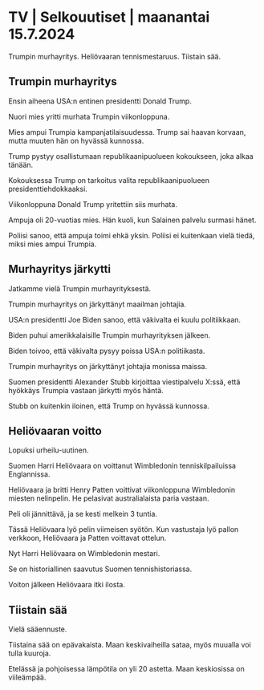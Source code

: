 # TV \| Selkouutiset \| maanantai 15.7.2024

Trumpin murhayritys. Heliövaaran tennismestaruus. Tiistain sää.

## Trumpin murhayritys

Ensin aiheena USA:n entinen presidentti Donald Trump.

Nuori mies yritti murhata Trumpin viikonloppuna.

Mies ampui Trumpia kampanjatilaisuudessa. Trump sai haavan korvaan, mutta muuten hän on hyvässä kunnossa.

Trump pystyy osallistumaan republikaanipuolueen kokoukseen, joka alkaa tänään.

Kokouksessa Trump on tarkoitus valita republikaanipuolueen presidenttiehdokkaaksi.

Viikonloppuna Donald Trump yritettiin siis murhata.

Ampuja oli 20-vuotias mies. Hän kuoli, kun Salainen palvelu surmasi hänet.

Poliisi sanoo, että ampuja toimi ehkä yksin. Poliisi ei kuitenkaan vielä tiedä, miksi mies ampui Trumpia.

## Murhayritys järkytti

Jatkamme vielä Trumpin murhayrityksestä.

Trumpin murhayritys on järkyttänyt maailman johtajia.

USA:n presidentti Joe Biden sanoo, että väkivalta ei kuulu politiikkaan.

Biden puhui amerikkalaisille Trumpin murhayrityksen jälkeen.

Biden toivoo, että väkivalta pysyy poissa USA:n politiikasta.

Trumpin murhayritys on järkyttänyt johtajia monissa maissa.

Suomen presidentti Alexander Stubb kirjoittaa viestipalvelu X:ssä, että hyökkäys Trumpia vastaan järkytti myös häntä.

Stubb on kuitenkin iloinen, että Trump on hyvässä kunnossa.

## Heliövaaran voitto

Lopuksi urheilu-uutinen.

Suomen Harri Heliövaara on voittanut Wimbledonin tenniskilpailuissa Englannissa.

Heliövaara ja britti Henry Patten voittivat viikonloppuna Wimbledonin miesten nelinpelin. He pelasivat australialaista paria vastaan.

Peli oli jännittävä, ja se kesti melkein 3 tuntia.

Tässä Heliövaara lyö pelin viimeisen syötön. Kun vastustaja lyö pallon verkkoon, Heliövaara ja Patten voittavat ottelun.

Nyt Harri Heliövaara on Wimbledonin mestari.

Se on historiallinen saavutus Suomen tennishistoriassa.

Voiton jälkeen Heliövaara itki ilosta.

## Tiistain sää

Vielä sääennuste.

Tiistaina sää on epävakaista. Maan keskivaiheilla sataa, myös muualla voi tulla kuuroja.

Etelässä ja pohjoisessa lämpötila on yli 20 astetta. Maan keskiosissa on viileämpää.

